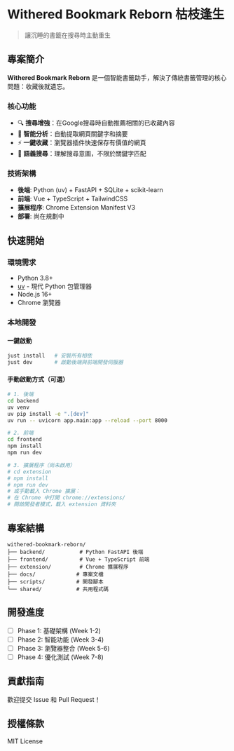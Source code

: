 # Withered Bookmark Reborn 枯枝逢生

> 讓沉睡的書籤在搜尋時主動重生

## 專案簡介

**Withered Bookmark Reborn** 是一個智能書籤助手，解決了傳統書籤管理的核心問題：收藏後就遺忘。

### 核心功能
- 🔍 **搜尋增強**：在Google搜尋時自動推薦相關的已收藏內容
- 🧠 **智能分析**：自動提取網頁關鍵字和摘要
- ⚡ **一鍵收藏**：瀏覽器插件快速保存有價值的網頁
- 🎯 **語義搜尋**：理解搜尋意圖，不限於關鍵字匹配

### 技術架構
- **後端**: Python (uv) + FastAPI + SQLite + scikit-learn
- **前端**: Vue + TypeScript + TailwindCSS
- **擴展程序**: Chrome Extension Manifest V3
- **部署**: 尚在規劃中

## 快速開始

### 環境需求
- Python 3.8+
- [uv](https://github.com/astral-sh/uv) - 現代 Python 包管理器
- Node.js 16+
- Chrome 瀏覽器


### 本地開發

#### 一鍵啟動

```bash
just install   # 安裝所有相依
just dev       # 啟動後端與前端開發伺服器
```

#### 手動啟動方式（可選）

```bash
# 1. 後端
cd backend
uv venv
uv pip install -e ".[dev]"
uv run -- uvicorn app.main:app --reload --port 8000

# 2. 前端
cd frontend
npm install
npm run dev

# 3. 擴展程序（尚未啟用）
# cd extension
# npm install
# npm run dev
# 或手動載入 Chrome 擴展：
# 在 Chrome 中打開 chrome://extensions/
# 開啟開發者模式，載入 extension 資料夾
```

## 專案結構
```
withered-bookmark-reborn/
├── backend/           # Python FastAPI 後端
├── frontend/          # Vue + TypeScript 前端  
├── extension/         # Chrome 擴展程序
├── docs/             # 專案文檔
├── scripts/          # 開發腳本
└── shared/           # 共用程式碼
```

## 開發進度

- [ ] Phase 1: 基礎架構 (Week 1-2)
- [ ] Phase 2: 智能功能 (Week 3-4) 
- [ ] Phase 3: 瀏覽器整合 (Week 5-6)
- [ ] Phase 4: 優化測試 (Week 7-8)

## 貢獻指南

歡迎提交 Issue 和 Pull Request！

## 授權條款

MIT License
